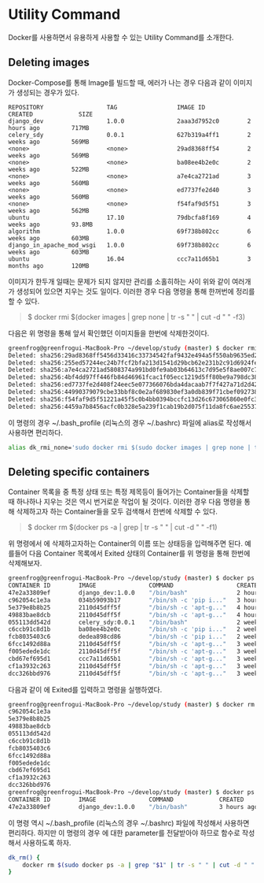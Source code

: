 # Utility Command

Docker를 사용하면서 유용하게 사용할 수 있는 Utility Command를 소개한다. 

## Deleting <none> images

Docker-Compose를 통해 Image를 빌드할 때, 에러가 나는 경우 다음과 같이 <none> 이미지가 생성되는 경우가 있다. 

```
REPOSITORY                  TAG                 IMAGE ID            CREATED             SIZE
django_dev                  1.0.0               2aaa3d7952c0        2 hours ago         717MB
celery_sdy                  0.0.1               627b319a4ff1        2 weeks ago         569MB
<none>                      <none>              29ad8368ff54        2 weeks ago         569MB
<none>                      <none>              ba08ee4b2e0c        2 weeks ago         522MB
<none>                      <none>              a7e4ca2721ad        3 weeks ago         560MB
<none>                      <none>              ed7737fe2d40        3 weeks ago         560MB
<none>                      <none>              f54faf9d5f51        3 weeks ago         562MB
ubuntu                      17.10               79dbcfa8f169        4 weeks ago         93.8MB
algorithm                   1.0.0               69f738b802cc        6 weeks ago         603MB
django_in_apache_mod_wsgi   1.0.0               69f738b802cc        6 weeks ago         603MB
ubuntu                      16.04               ccc7a11d65b1        3 months ago        120MB
```

<none> 이미지가 한두개 일때는 문제가 되지 않지만 관리를 소홀히하는 사이 위와 같이 여러개가 생성되어 있으면 지우는 것도 일이다. 
이러한 경우 다음 명령을 통해 한꺼번에 정리를 할 수 있다. 

> $ docker rmi $(docker images | grep none | tr -s " " | cut -d " " -f3)

다음은 위 명령을 통해 앞서 확인했던 <none> 이미지들을 한번에 삭제한것이다. 

```bash
greenfrog@greenfrogui-MacBook-Pro ~/develop/study (master) $ docker rmi $(sudo docker images | grep none | tr -s " " | cut -d " " -f3)
Deleted: sha256:29ad8368ff5456d33416c33734542faf9432e494a5f550ab9635ed256c126d8c
Deleted: sha256:255ed57244ec24b7fcf2bfa213d1541d29bcb62e231b2c91d6924fe5ed5aaf60
Deleted: sha256:a7e4ca2721ad5808374a991bd0fe9ab03b64613c7d95e5f8ae007c72adee145b
Deleted: sha256:4bf4dd97ff446fb84d46961fcac1f05ecc1219d5ff80be9a798dc387d8247d71
Deleted: sha256:ed7737fe2d408f24eec5e077366076bda4dacaab7f7f427a71d2d4285afe7159
Deleted: sha256:44990379079cbe33bbf8c0e2af689830ef3a0db839f71cbef0927386b1a3b71b
Deleted: sha256:f54faf9d5f51221a45f5c0b4bb0394bccfc13d26c673065860e0fc38d4e5cd8b
Deleted: sha256:4459a7b8456acfc0b328e5a239f1cab19b2d075f11da8fc6ae25537c1caa277d
```

이 명령의 경우 ~/.bash_profile (리눅스의 경우 ~/.bashrc) 파일에 alias로 작성해서 사용하면 편리하다. 

```sh
alias dk_rmi_none='sudo docker rmi $(sudo docker images | grep none | tr -s " " | cut -d " " -f3)
```

## Deleting specific containers 

Container 목록을 중 특정 상태 또는 특정 제목등이 들어가는 Container들을 삭제할 때 하나하나 지우는 것은 역시 번거로운 작업이 될 것이다. 
이러한 경우 다음 명령을 통해 삭제하고자 하는 Container들을 모두 검색해서 한번에 삭제할 수 있다.

> $ docker rm $(docker ps -a | grep <keyword> | tr -s " " | cut -d " " -f1)

위 명령에서 <keyword>에 삭제하고자하는 Container의 이름 또는 상태등을 입력해주면 된다. 
예를들어 다음 Container 목록에서 Exited 상태의 Container를 위 명령을 통해 한번에 삭제해보자. 

```bash
greenfrog@greenfrogui-MacBook-Pro ~/develop/study (master) $ docker ps -a
CONTAINER ID        IMAGE               COMMAND                  CREATED             STATUS                     PORTS                                        NAMES
47e2a33809ef        django_dev:1.0.0    "/bin/bash"              2 hours ago         Up 2 hours                 0.0.0.0:80->80/tcp, 0.0.0.0:8080->8080/tcp   django_django_in_amw_1
c962054c1e3a        034b59093b17        "/bin/sh -c 'pip i..."   3 hours ago         Exited (2) 3 hours ago                                                  hungry_lamarr
5e379e8b8b25        2110d45dff5f        "/bin/sh -c 'apt-g..."   4 hours ago         Exited (100) 4 hours ago                                                pedantic_raman
49883bae8dcb        2110d45dff5f        "/bin/sh -c 'apt-g..."   4 hours ago         Exited (100) 4 hours ago                                                hardcore_ptolemy
055113dd542d        celery_sdy:0.0.1    "/bin/bash"              2 weeks ago         Exited (0) 4 days ago                                                   celerywithdjango_celery_sdy_1
c6ccb91c8d1b        ba08ee4b2e0c        "/bin/sh -c 'pip i..."   2 weeks ago         Exited (1) 2 weeks ago                                                  affectionate_blackwell
fcb8035403c6        dedea898cd86        "/bin/sh -c 'pip i..."   2 weeks ago         Exited (1) 2 weeks ago                                                  vigilant_noether
6fcc1492d88a        2110d45dff5f        "/bin/sh -c 'apt-g..."   3 weeks ago         Exited (100) 3 weeks ago                                                modest_mcclintock
f005edede1dc        2110d45dff5f        "/bin/sh -c 'apt-g..."   3 weeks ago         Exited (100) 3 weeks ago                                                sharp_noether
cbd67ef695d1        ccc7a11d65b1        "/bin/sh -c 'apt-g..."   3 weeks ago         Exited (100) 3 weeks ago                                                unruffled_payne
cf1a3932c263        2110d45dff5f        "/bin/sh -c 'apt-g..."   3 weeks ago         Exited (100) 3 weeks ago                                                awesome_nightingale
dcc326bbd976        2110d45dff5f        "/bin/sh -c 'apt-g..."   3 weeks ago         Exited (100) 3 weeks ago                                                elegant_poitras
```

다음과 같이 <keyword>에 Exited를 입력하고 명령을 실행하였다. 

```bash
greenfrog@greenfrogui-MacBook-Pro ~/develop/study (master) $ docker rm $(docker ps -a | grep Exited | tr -s " " | cut -d " " -f1)
c962054c1e3a
5e379e8b8b25
49883bae8dcb
055113dd542d
c6ccb91c8d1b
fcb8035403c6
6fcc1492d88a
f005edede1dc
cbd67ef695d1
cf1a3932c263
dcc326bbd976
greenfrog@greenfrogui-MacBook-Pro ~/develop/study (master) $ docker ps -a
CONTAINER ID        IMAGE               COMMAND             CREATED             STATUS              PORTS                                        NAMES
47e2a33809ef        django_dev:1.0.0    "/bin/bash"         3 hours ago         Up 3 hours          0.0.0.0:80->80/tcp, 0.0.0.0:8080->8080/tcp   django_django_in_amw_1
```

이 명령 역시 ~/.bash_profile (리눅스의 경우 ~/.bashrc) 파일에 작성해서 사용하면 편리하다. 
하지만 이 명령의 경우 <keyword>에 대한 parameter를 전달받아야 하므로 함수로 작성해서 사용하도록 하자.

```sh
dk_rm() {
    docker rm $(sudo docker ps -a | grep "$1" | tr -s " " | cut -d " " -f1)
}
```
